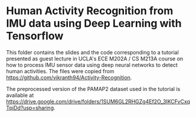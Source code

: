 # Human Activity Recognition from IMU data using Deep Learning with Tensorflow

This folder contains the slides and the code corresponding to a tutorial presented as guest lecture in UCLA's ECE M202A / CS M213A course on how to process IMU sensor data using deep neural networks to detect human activities. The files were copied from https://github.com/vikranth94/Activity-Recognition.

The preprocessed version of the PAMAP2 dataset used in the tutorial is available at  https://drive.google.com/drive/folders/1SUM6GL2RHGZg4Ef2O_3IKCFvCxqTpjDd?usp=sharing.
